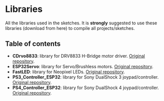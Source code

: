 # Libraries


All the libraries used in the sketches. It is **strongly** suggested to use these libraries (download from here) to compile all projects/sketches.

## Table of contents

- **CDrvo8833**: library for DRV8833 H-Bridge motor driver. [Original repository](https://github.com/shurillu/Cdrv8833).
- **ESP32Servo**: library for Servo/Brushless motors. [Original repository](https://github.com/RoboticsBrno/ServoESP32).
- **FastLED**: library for Neopixel LEDs. [Original repository](https://github.com/FastLED/FastLED).
- **PS3_Controller_ESP32**: library for Sony DualShock 3 joypad/controller. [Original repository](https://github.com/jvpernis/esp32-ps3).
- **PS4_Controller_ESP32**: library for Sony DualShock 4 joypad/controller. [Original repository](https://github.com/aed3/PS4-esp32).
